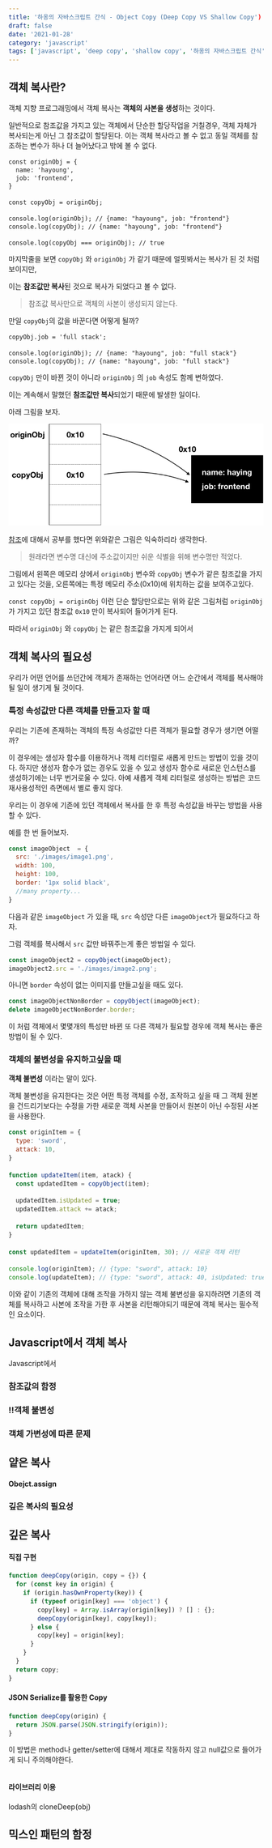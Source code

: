 ```yaml
---
title: '하옹의 자바스크립트 간식 - Object Copy (Deep Copy VS Shallow Copy')
draft: false
date: '2021-01-28'
category: 'javascript'
tags: ['javascript', 'deep copy', 'shallow copy', '하옹의 자바스크립트 간식']
---
```


## 객체 복사란?

객체 지향 프로그래밍에서 객체 복사는 **객체의 사본을 생성**하는 것이다.

일반적으로 참조값을 가지고 있는 객체에서 단순한 할당작업을 거칠경우, 객체 자체가 복사되는게 아닌 그 참조값이 할당된다. 이는 객체 복사라고 볼 수 없고 동일 객체를 참조하는 변수가 하나 더 늘어났다고 밖에 볼 수 없다.

```js{8}
const originObj = {
  name: 'hayoung',
  job: 'frontend',
}

const copyObj = originObj;

console.log(originObj); // {name: "hayoung", job: "frontend"}
console.log(copyObj); // {name: "hayoung", job: "frontend"}

console.log(copyObj === originObj); // true
```

마지막줄을 보면 `copyObj` 와 `originObj` 가 같기 때문에 얼핏봐서는 복사가 된 것 처럼 보이지만, 

이는 **참조값만 복사**된 것으로 복사가 되었다고 볼 수 없다.

> 참조값 복사만으로 객체의 사본이 생성되지 않는다.

만일 `copyObj`의 값을 바꾼다면 어떻게 될까?

```js{3-4}
copyObj.job = 'full stack';

console.log(originObj); // {name: "hayoung", job: "full stack"}
console.log(copyObj); // {name: "hayoung", job: "full stack"}
```

`copyObj` 만이 바뀐 것이 아니라 `originObj` 의 `job` 속성도 함께 변하였다.

이는 계속해서 말했던 **참조값만 복사**되었기 때문에 발생한 일이다.



아래 그림을 보자.

![참조값 복사](./Object-Copy_reference.png)

[참조](../../../../2020/javascript/하옹의-자바스크립트-식사---Type/#7-object)에 대해서 공부를 했다면 위와같은 그림은 익숙하리라 생각한다. 

> 원래라면 변수명 대신에 주소값이지만 쉬운 식별을 위해 변수명만 적었다.

그림에서 왼쪽은 메모리 상에서 `originObj` 변수와 `copyObj` 변수가 같은 참조값을 가지고 있다는 것을, 오른쪽에는 특정 메모리 주소(0x10)에 위치하는 값을 보여주고있다.

`const copyObj = originObj` 이런 단순 할당만으로는 위와 같은 그림처럼 `originObj`가 가지고 있던 참조값 `0x10` 만이 복사되어 들어가게 된다.

따라서 `originObj` 와 `copyObj` 는 같은 참조값을 가지게 되어서 





## 객체 복사의 필요성

우리가 어떤 언어를 쓰던간에 객체가 존재하는 언어라면 어느 순간에서 객체를 복사해야될 일이 생기게 될 것이다.

### 특정 속성값만 다른 객체를 만들고자 할 때

우리는 기존에 존재하는 객체의 특정 속성값만 다른 객체가 필요할 경우가 생기면 어떨까?

이 경우에는 생성자 함수를 이용하거나 객체 리터럴로 새롭게 만드는 방법이 있을 것이다.
하지만 생성자 함수가 없는 경우도 있을 수 있고 생성자 함수로 새로운 인스턴스를 생성하기에는 너무 번거로울 수 있다. 아예 새롭게 객체 리터럴로 생성하는 방법은 코드 재사용성적인 측면에서 별로 좋지 않다.

우리는 이 경우에 기존에 있던 객체에서 복사를 한 후 특정 속성값을 바꾸는 방법을 사용 할 수 있다.

예를 한 번 들어보자. 

```js
const imageObject  = {
  src: './images/image1.png',
  width: 100,
  height: 100,
  border: '1px solid black',
  //many property...
}
```

다음과 같은 `imageObject` 가 있을 때, `src` 속성만 다른 `imageObject`가 필요하다고 하자.

그럼 객체를 복사해서 `src` 값만 바꿔주는게 좋은 방법일 수 있다.

```js
const imageObject2 = copyObject(imageObject);
imageObject2.src = './images/image2.png';
```

아니면 `border` 속성이 없는 이미지를 만들고싶을 때도 있다.

```js
const imageObjectNonBorder = copyObject(imageObject);
delete imageObjectNonBorder.border;
```

이 처럼 객체에서 몇몇개의 특성만 바뀐 또 다른 객체가 필요할 경우에 객체 복사는 좋은 방법이 될 수 있다.



### 객체의 불변성을 유지하고싶을 때

**객체 불변성** 이라는 말이 있다.

객체 불변성을 유지한다는 것은 어떤 특정 객체를 수정, 조작하고 싶을 때 그 객체 원본을 건드리기보다는 수정을 가한 새로운 객체 사본을 만들어서 원본이 아닌 수정된 사본을 사용한다.

```js
const originItem = {
  type: 'sword',
  attack: 10,
}

function updateItem(item, atack) {
  const updatedItem = copyObject(item);
  
  updatedItem.isUpdated = true;
  updatedItem.attack += atack;
  
  return updatedItem;
}

const updatedItem = updateItem(originItem, 30); // 새로운 객체 리턴

console.log(originItem); // {type: "sword", attack: 10}
console.log(updateItem); // {type: "sword", attack: 40, isUpdated: true}
```

이와 같이 기존의 객체에 대해 조작을 가하지 않는 객체 불변성을 유지하려면 기존의 객체를 복사하고 사본에 조작을 가한 후 사본을 리턴해야되기 때문에 객체 복사는 필수적인 요소이다.



## Javascript에서 객체 복사

Javascript에서 

### 참조값의 함정

### ‼️객체 불변성

### 객체 가변성에 따른 문제



## 얕은 복사

#### Obejct.assign



### 깊은 복사의 필요성

## 깊은 복사

#### 직접 구현

```js
function deepCopy(origin, copy = {}) {  
  for (const key in origin) {
    if (origin.hasOwnProperty(key)) {
      if (typeof origin[key] === 'object') {
        copy[key] = Array.isArray(origin[key]) ? [] : {};
        deepCopy(origin[key], copy[key]);
      } else {
        copy[key] = origin[key];
      }
    }
  }
  return copy;
}
```



#### JSON Serialize를 활용한 Copy

```js
function deepCopy(origin) {
  return JSON.parse(JSON.stringify(origin));
}
```

이 방법은 method나 getter/setter에 대해서 제대로 작동하지 않고 null값으로 들어가게 되니 주의해야한다.

```js

```





#### 라이브러리 이용

lodash의 cloneDeep(obj)



## 믹스인 패턴의 함정



